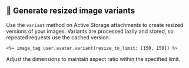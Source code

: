 ## 🔄 Generate resized image variants

Use the `variant` method on Active Storage attachments to create resized versions of your images. Variants are processed lazily and stored, so repeated requests use the cached version.

```erb
<%= image_tag user.avatar.variant(resize_to_limit: [150, 150]) %>
```

Adjust the dimensions to maintain aspect ratio within the specified limit.